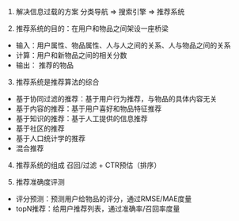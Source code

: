 1. 解决信息过载的方案
     分类导航 => 搜索引擎 => 推荐系统

2. 推荐系统的目的：在用户和物品之间架设一座桥梁 
- 输入：用户属性、物品属性、人与人之间的关系、人与物品之间的关系
- 计算：用户和新物品之间的相关分数
- 输出： 推荐的物品

3. 推荐系统是推荐算法的综合
- 基于协同过滤的推荐：基于用户行为推荐，与物品的具体内容无关
- 基于内容的推荐：基于用户喜好和物品特征推荐
- 基于知识的推荐：基于人工提供的信息推荐
- 基于社区的推荐
- 基于人口统计学的推荐
- 混合推荐

4. 推荐系统的组成
    召回/过滤 + CTR预估（排序）

5. 推荐准确度评测
- 评分预测：预测用户给物品的评分，通过RMSE/MAE度量
- topN推荐：给用户推荐列表，通过准确率/召回率度量